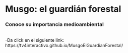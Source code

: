 # Musgo: el guardián forestal

### Conoce su importancia medioambiental
</br>
-Da click en el siguiente link: 
</br>
https://tv4interactivo.github.io/MusgoElGuardianForestal/
